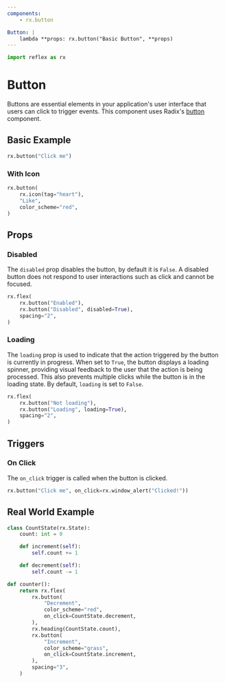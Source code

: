 ```yaml
---
components:
    - rx.button

Button: |
    lambda **props: rx.button("Basic Button", **props)
---
```



```python exec
import reflex as rx
```

# Button

Buttons are essential elements in your application's user interface that users can click to trigger events. This component uses Radix's [button](https://radix-ui.com/primitives/docs/components/button) component.

## Basic Example

```python demo
rx.button("Click me")
```

### With Icon

```python demo
rx.button(
    rx.icon(tag="heart"),
    "Like",
    color_scheme="red",
)
```

## Props

### Disabled

The `disabled` prop disables the button, by default it is `False`.  A disabled button does not respond to user interactions such as click and cannot be focused.

```python demo
rx.flex(
    rx.button("Enabled"),
    rx.button("Disabled", disabled=True),
    spacing="2",
)
```

### Loading

The `loading` prop is used to indicate that the action triggered by the button is currently in progress. When set to `True`, the button displays a loading spinner, providing visual feedback to the user that the action is being processed. This also prevents multiple clicks while the button is in the loading state. By default, `loading` is set to `False`.

```python demo
rx.flex(
    rx.button("Not loading"),
    rx.button("Loading", loading=True),
    spacing="2",
)
```

## Triggers

### On Click

The `on_click` trigger is called when the button is clicked.

```python demo
rx.button("Click me", on_click=rx.window_alert("Clicked!"))
```

## Real World Example

```python demo exec
class CountState(rx.State):
    count: int = 0

    def increment(self):
        self.count += 1

    def decrement(self):
        self.count -= 1

def counter():
    return rx.flex(
        rx.button(
            "Decrement",
            color_scheme="red",
            on_click=CountState.decrement,
        ),
        rx.heading(CountState.count),
        rx.button(
            "Increment",
            color_scheme="grass",
            on_click=CountState.increment,
        ),
        spacing="3",
    )
```
